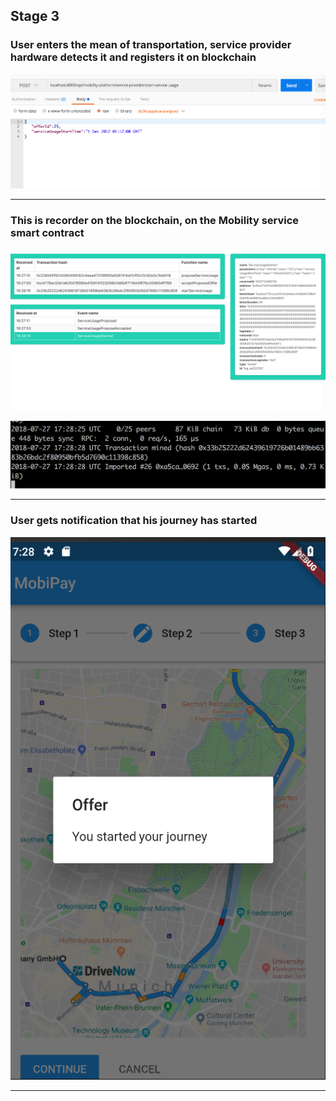 ## Stage 3

### User enters the mean of transportation, service provider hardware detects it and registers it on blockchain

![Running app](step3/1.png)

___


### This is recorder on the blockchain, on the Mobility service smart contract

![Running app](step3/2.png)


![Running app](step3/3.png)

___


### User gets notification that his journey has started

![Running app](step3/4.png)


___

